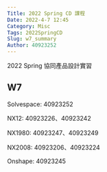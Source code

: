 ```yaml
---
Title: 2022 Spring CD 課程
Date: 2022-4-7 12:45
Category: Misc
Tags: 2022SpringCD
Slug: w7_summary
Author: 40923252
---
```


2022 Spring 協同產品設計實習

<!-- PELICAN_END_SUMMARY -->

W7
----

Solvespace: 40923252

NX12: 40923226、40923242

NX1980: 40923247、40923249

NX2008: 40923206、40923224

Onshape: 40923245


